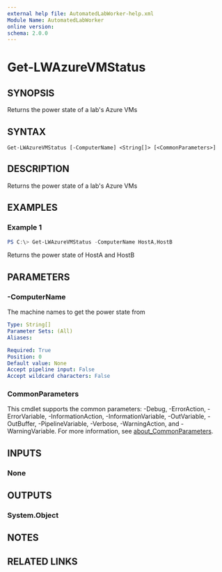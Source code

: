 ```yaml
---
external help file: AutomatedLabWorker-help.xml
Module Name: AutomatedLabWorker
online version:
schema: 2.0.0
---
```


# Get-LWAzureVMStatus

## SYNOPSIS
Returns the power state of a lab's Azure VMs

## SYNTAX

```
Get-LWAzureVMStatus [-ComputerName] <String[]> [<CommonParameters>]
```

## DESCRIPTION
Returns the power state of a lab's Azure VMs

## EXAMPLES

### Example 1
```powershell
PS C:\> Get-LWAzureVMStatus -ComputerName HostA,HostB
```

Returns the power state of HostA and HostB

## PARAMETERS

### -ComputerName
The machine names to get the power state from

```yaml
Type: String[]
Parameter Sets: (All)
Aliases:

Required: True
Position: 0
Default value: None
Accept pipeline input: False
Accept wildcard characters: False
```

### CommonParameters
This cmdlet supports the common parameters: -Debug, -ErrorAction, -ErrorVariable, -InformationAction, -InformationVariable, -OutVariable, -OutBuffer, -PipelineVariable, -Verbose, -WarningAction, and -WarningVariable. For more information, see [about_CommonParameters](http://go.microsoft.com/fwlink/?LinkID=113216).

## INPUTS

### None

## OUTPUTS

### System.Object
## NOTES

## RELATED LINKS
